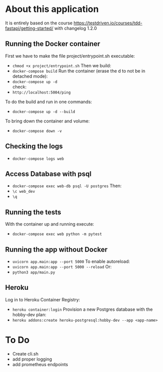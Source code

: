 # About this application
It is entirely based on the course https://testdriven.io/courses/tdd-fastapi/getting-started/ with changelog 1.2.0

## Running the Docker container
First we have to make the file project/entrypoint.sh executable:
- `chmod +x project/entrypoint.sh`
Then we build:
- `docker-compose build`
Run the container (erase the d to not be in detached mode):
- `docker-compose up -d`  
check:
- `http://localhost:5004/ping`

To do the build and run in one commands:
- `docker-compose up -d --build`

To bring down the container and volume:
- `docker-compose down -v`

## Checking the logs
- `docker-compose logs web`

## Access Database with psql
- `docker-compose exec web-db psql -U postgres`
Then:
- `\c web_dev`
- `\q`

## Running the tests
With the container up and running execute:
- `docker-compose exec web python -m pytest`

## Running the app without Docker
- `uvicorn app.main:app --port 5000`
To enable autoreload:
- `uvicorn app.main:app --port 5000 --reload`
Or:
- `python3 app/main.py`

## Heroku

Log in to Heroku Container Registry:
- `heroku container:login`
Provision a new Postgres database with the hobby-dev plan:
- `heroku addons:create heroku-postgresql:hobby-dev --app <app-name>`

# To Do
- Create cli.sh
- add proper logging
- add prometheus endpoints